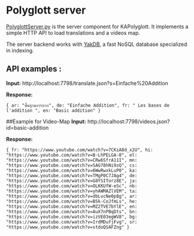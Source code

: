 # Polyglott server
[PolyglottServer.py](https://github.com/KA-Advocates/KATranslationCheck/blob/master/PolyglottServer.py) is the server component for KAPolyglott. It implements a simple HTTP API to load translations and a videos map.

The server backend works with [YakDB](https://github.com/ulikoehler/YakDB), a fast NoSQL database specialized in indexing.

## API examples :
**Input:**
   http://localhost:7798/translate.json?s=Einfache%20Addition

**Response:**
   
`{
ar: "พื้นฐานการบวก",
de: "Einfache Addition",
fr: " Les bases de l'addition ",
en: "Basic addition"
}`

##Example for Video-Map
**Input:**
   http://localhost:7798/videos.json?id=basic-addition

**Response:**

`{
fr: "https://www.youtube.com/watch?v=7CKiA8d_x2U",
hi: "https://www.youtube.com/watch?v=B-LhPELGA-8",
el: "https://www.youtube.com/watch?v=CRw6SfrA11I",
mn: "https://www.youtube.com/watch?v=SAG78hNi9sQ",
cs: "https://www.youtube.com/watch?v=6WwRwxkLuP0",
ka: "https://www.youtube.com/watch?v=TMgP0C7JAg4",
de: "https://www.youtube.com/watch?v=G8YSITorz8E",
ja: "https://www.youtube.com/watch?v=OLKKUfW-eSc",
nb: "https://www.youtube.com/watch?v=yhAWMAZlVEM",
ta: "https://www.youtube.com/watch?v=dbLvcNe0p8g",
ar: "https://www.youtube.com/watch?v=B5k-CoJfmLs",
he: "https://www.youtube.com/watch?v=MZ2TVE7bYlE",
en: "https://www.youtube.com/watch?v=AuX7nPBqDts",
bn: "https://www.youtube.com/watch?v=izVE03egWV8",
bg: "https://www.youtube.com/watch?v=IrdMDufjFvg",
sr: "https://www.youtube.com/watch?v=stdoQSAFZng"
}`
